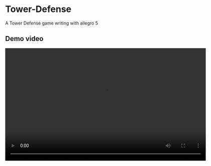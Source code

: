 # Tower-Defense
A Tower Defense game writing with allegro 5

## Demo video
<video width="640" height="360" controls>
  <source src="video/video.mp4">
  Your browser does not support the video tag.
</video>
